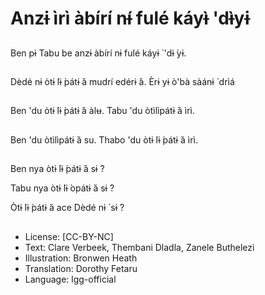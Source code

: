 # Anzɨ ìrì àbírí nɨ́ fulé káyɨ̀ 'dɨ̀yɨ

##
Ben pɨ Tabu be anzɨ àbírí nɨ fulé káyɨ ̀ 'dɨ ̀yɨ.

##
Dèdé nɨ òtɨ ̀lɨ ̀pátɨ ̀á mudrí edérɨ ̀á. Èrɨ yɨ ò'bà sàánɨ ̀ drìá

##
Ben 'du òtɨ ̀lɨ ̀pátɨ ̀á àlʉ. Tabu 'du òtìlìpátɨ ̀á ìrì.

##
Ben 'du òtìlìpátɨ ̀á su. Thabo 'du òtɨ ̀lɨ ̀pátɨ ̀á ìrì.

##
Ben nya òtɨ ̀lɨ ̀pátɨ ̀á sɨ ́?

Tabu nya òtɨ ̀lɨ ̀opátɨ ̀á sɨ ́?

Òtɨ ̀lɨ ̀pátɨ ̀á ace Dèdé nɨ ́ sɨ ́?

##
* License: [CC-BY-NC]
* Text: Clare Verbeek, Thembani Dladla, Zanele Buthelezi
* Illustration: Bronwen Heath
* Translation: Dorothy Fetaru
* Language: lgg-official

